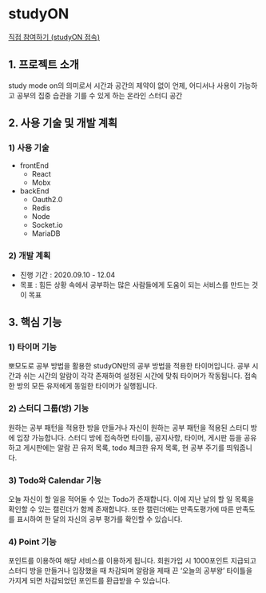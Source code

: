 # studyON

[직접 참여하기 (studyON 접속)](https://gpwltl.github.io/)
## 1. 프로젝트 소개
study mode on의 의미로서 시간과 공간의 제약이 없이 언제, 어디서나 사용이 가능하고 공부의 집중 습관을 기를 수 있게 하는 온라인 스터디 공간

## 2. 사용 기술 및 개발 계획
### 1) 사용 기술
- frontEnd
  - React
  - Mobx
- backEnd
  - Oauth2.0
  - Redis
  - Node
  - Socket.io
  - MariaDB

### 2) 개발 계획
- 진행 기간 : 2020.09.10 - 12.04
- 목표 : 힘든 상황 속에서 공부하는 많은 사람들에게 도움이 되는 서비스를 만드는 것이 목표

## 3. 핵심 기능
### 1) 타이머 기능
뽀모도로 공부 방법을 활용한 studyON만의 공부 방법을 적용한 타이머입니다. 공부 시간과 쉬는 시간의 알람이 각각 존재하여 설정된 시간에 맞춰 타이머가 작동됩니다. 접속한 방의 모든 유저에게 동일한 타이머가 실행됩니다. 

### 2) 스터디 그룹(방) 기능
 원하는 공부 패턴을 적용한 방을 만들거나 자신이 원하는 공부 패턴을 적용된 스터디 방에 입장 가능합니다. 스터디 방에 접속하면 타이틀, 공지사항, 타이머, 게시판 등을 공유하고 게시판에는 알람 끈 유저 목록, todo 체크한 유저 목록, 현 공부 주기를 띄워줍니다. 

### 3) Todo와 Calendar 기능
 오늘 자신이 할 일을 적어둘 수 있는 Todo가 존재합니다. 이에 지난 날의 할 일 목록을 확인할 수 있는 캘린더가 함께 존재합니다. 또한 캘린더에는 만족도평가에 따른 만족도를 표시하여 한 달의 자신의 공부 평가를 확인할 수 있습니다. 

### 4) Point 기능
 포인트를 이용하여 해당 서비스를 이용하게 됩니다. 회원가입 시 1000포인트 지급되고 스터디 방을 만들거나 입장했을 때 차감되며 알람을 제때 끈 ‘오늘의 공부왕’ 타이틀을 가지게 되면 차감되었던 포인트를 환급받을 수 있습니다. 


